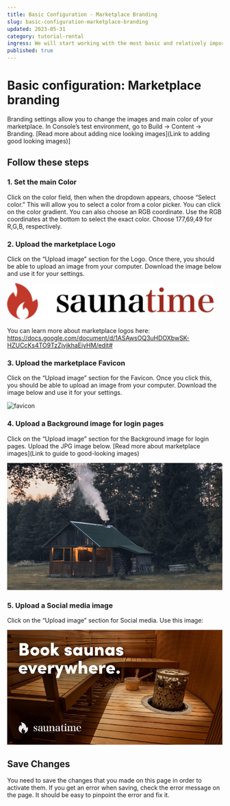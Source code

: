 ```yaml
---
title: Basic Configuration - Marketplace Branding
slug: basic-configuration-marketplace-branding
updated: 2023-05-31
category: tutorial-rental
ingress: We will start working with the most basic and relatively important aspect of your marketplace:    Branding. 
published: true
---
```


# Basic configuration: Marketplace branding

Branding settings allow you to change the images and main color of your marketplace. In Console’s test environment, go to Build → Content → Branding. [Read more about adding nice looking images](Link to adding good looking images)]

## Follow these steps

### 1. Set the main Color
Click on the color field, then when the dropdown appears, choose “Select color.” This will allow you to select a color from a color picker. You can click on the color gradient. You can also choose an RGB coordinate. Use the RGB coordinates at the bottom to select the exact color. Choose 177,69,49 for R,G,B, respectively.
### 2. Upload the marketplace Logo
Click on the “Upload image” section for the Logo. Once there, you should be able to upload an image from your computer. Download the image below and use it for your settings.

![logo image](./saunatime.png)

You can learn more about marketplace logos here: 
https://docs.google.com/document/d/1ASAwsOQ3uHDOXbwSK-HZUCcKs4TO9TzZjvjkhaEiyHM/edit#

### 3. Upload the marketplace Favicon

Click on the “Upload image” section for the Favicon. Once you click this, you should be able to upload an image from your computer. Download the image below and use it for your settings.

![favicon](./faviocon.png)

### 4. Upload a Background image for login pages
Click on the “Upload image” section for the Background image for login pages. Upload the JPG image below. [Read more about marketplace images](Link to guide to good-looking images)

![background image](./backgroundimage.png)

### 5. Upload a Social media image
Click on the “Upload image” section for Social media. Use this image: 

![social media image](./socialmediaimage.png)

## Save Changes
You need to save the changes that you made on this page in order to activate them. If you get an error when saving, check the error message on the page. It should be easy to pinpoint the error and fix it.
